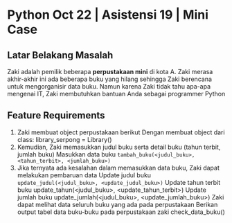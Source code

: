 # Python Oct 22 | Asistensi 19 | Mini Case

## Latar Belakang Masalah
Zaki adalah pemilik beberapa **perpustakaan mini** di kota A. Zaki merasa akhir-akhir ini ada beberapa buku yang hilang sehingga Zaki berencana untuk mengorganisir data buku. Namun karena Zaki tidak tahu apa-apa mengenai IT, Zaki membutuhkan bantuan Anda sebagai programmer Python

## Feature Requirements
1. Zaki membuat object perpustakaan berikut
    Dengan membuat object dari class: library_serpong = Library()
2. Kemudian, Zaki memasukkan judul buku serta detail buku (tahun terbit, jumlah buku)
    Masukkan data buku
    `tambah_buku(<judul_buku>, <tahun_terbit>, <jumlah_buku>)`
3. Jika ternyata ada kesalahan dalam memasukkan data buku, Zaki dapat melakukan pembaruan data
    Update judul buku
    `update_judul(<judul_buku>, <update_judul_buku>)`
Update tahun terbit buku
update_tahun(<judul_buku>, <update_tahun_terbit>)
Update jumlah buku
update_jumlah(<judul_buku>, <update_jumlah_buku>)
Zaki dapat melihat data seluruh buku yang ada pada perpustakaan
Berikan output tabel data buku-buku pada perpustakaan zaki
check_data_buku()
